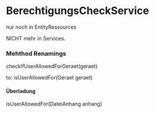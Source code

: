 BerechtigungsCheckService
=========================
nur noch in EntityRessources

NICHT mehr in Services.

### Mehthod Renamings
checkIfUserAllowedForGeraet(geraet)

to:
isUserAllowedFor(Geraet geraet)


#### Überladung
isUserAllowedFor(DateiAnhang anhang)

###